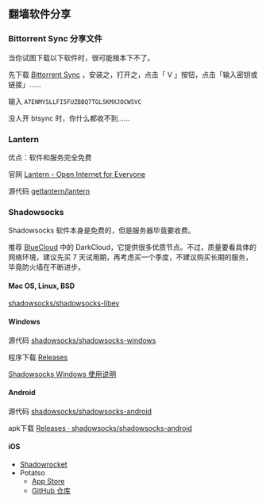 翻墙软件分享
-------------

### Bittorrent Sync 分享文件

当你试图下载以下软件时，很可能根本下不了。

先下载 [Bittorrent Sync](https://getsync.com/) ，安装之，打开之，点击「 V 」按钮，点击「输入密钥或链接」……

输入 `A7ENMYSLLFI5FUZBBQ7TGLSKMXJOCW5VC`

没人开 btsync 时，你什么都收不到……

### Lantern

优点：软件和服务完全免费

官网 [Lantern - Open Internet for Everyone](https://getlantern.org/)

源代码 [getlantern/lantern](https://github.com/getlantern/lantern)


### Shadowsocks

Shadowsocks 软件本身是免费的，但是服务器毕竟要收费。

推荐 [BlueCloud](https://bluecloud.xyz/) 中的 DarkCloud，它提供很多优质节点。不过，质量要看具体的网络环境，建议先买 7 天试用期，再考虑买一个季度，不建议购买长期的服务，毕竟防火墙在不断进步。

#### Mac OS, Linux, BSD

[shadowsocks/shadowsocks-libev](https://github.com/shadowsocks/shadowsocks-libev)


#### Windows

源代码 [shadowsocks/shadowsocks-windows](https://github.com/shadowsocks/shadowsocks-windows/tree/master)

程序下载 [Releases](https://github.com/shadowsocks/shadowsocks-windows/releases)

[Shadowsocks Windows 使用说明](https://github.com/shadowsocks/shadowsocks-windows/wiki/Shadowsocks-Windows-%E4%BD%BF%E7%94%A8%E8%AF%B4%E6%98%8E)

#### Android

源代码 [shadowsocks/shadowsocks-android](https://github.com/shadowsocks/shadowsocks-android)

apk下载 [Releases · shadowsocks/shadowsocks-android](https://github.com/shadowsocks/shadowsocks-android/releases)

#### iOS

* [Shadowrocket](https://itunes.apple.com/cn/app/shadowrocket/id932747118)
* Potatso
    * [App Store](https://itunes.apple.com/us/app/id1070901416)
    * [GitHub 仓库](https://github.com/icodesign/Potatso-iOS)
